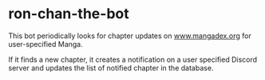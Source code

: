 # ron-chan-the-bot

This bot periodically looks for chapter updates on www.mangadex.org for user-specified Manga. 

If it finds a new chapter, it creates a notification on a user specified Discord server and updates the list of notified chapter in the database.
